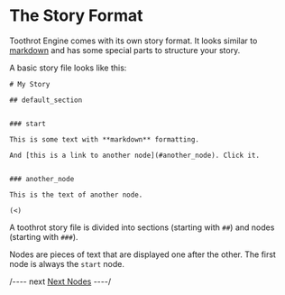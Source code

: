 # The Story Format

Toothrot Engine comes with its own story format. It looks similar to
[markdown](https://de.wikipedia.org/wiki/Markdown) and has some special parts
to structure your story.

A basic story file looks like this:

```toothrot
# My Story

## default_section


### start

This is some text with **markdown** formatting.

And [this is a link to another node](#another_node). Click it.


### another_node

This is the text of another node.

(<)
```

A toothrot story file is divided into sections (starting with `##`) and nodes
(starting with `###`).

Nodes are pieces of text that are displayed one after the other. The first node is always
the `start` node.

/---- next
[Next Nodes](next-node.md)
----/
